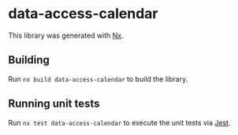 # data-access-calendar

This library was generated with [Nx](https://nx.dev).

## Building

Run `nx build data-access-calendar` to build the library.

## Running unit tests

Run `nx test data-access-calendar` to execute the unit tests via [Jest](https://jestjs.io).
